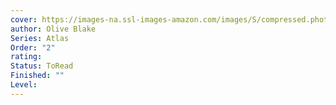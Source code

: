 ```yaml
---
cover: https://images-na.ssl-images-amazon.com/images/S/compressed.photo.goodreads.com/books/1665849047i/57912066.jpg
author: Olive Blake
Series: Atlas
Order: "2"
rating: 
Status: ToRead
Finished: ""
Level:
---
```








